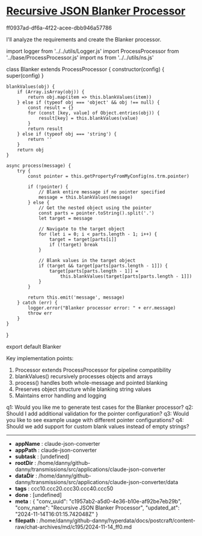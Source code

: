 # [Recursive JSON Blanker Processor](https://claude.ai/chat/c1957ab2-a5d0-4e36-b10e-af92be7eb29b)

ff0937ad-df6a-4f22-acee-dbb946a57786

 I'll analyze the requirements and create the Blanker processor.



<antArtifact identifier="json-blanker" type="application/vnd.ant.code" language="javascript" title="JSON Blanker Processor">
import logger from '../../utils/Logger.js'
import ProcessProcessor from '../base/ProcessProcessor.js'
import ns from '../../utils/ns.js'

class Blanker extends ProcessProcessor {
    constructor(config) {
        super(config)
    }

    blankValues(obj) {
        if (Array.isArray(obj)) {
            return obj.map(item => this.blankValues(item))
        } else if (typeof obj === 'object' && obj !== null) {
            const result = {}
            for (const [key, value] of Object.entries(obj)) {
                result[key] = this.blankValues(value)
            }
            return result
        } else if (typeof obj === 'string') {
            return ''
        }
        return obj
    }

    async process(message) {
        try {
            const pointer = this.getPropertyFromMyConfig(ns.trm.pointer)
            
            if (!pointer) {
                // Blank entire message if no pointer specified
                message = this.blankValues(message)
            } else {
                // Get the nested object using the pointer
                const parts = pointer.toString().split('.')
                let target = message
                
                // Navigate to the target object
                for (let i = 0; i < parts.length - 1; i++) {
                    target = target[parts[i]]
                    if (!target) break
                }
                
                // Blank values in the target object
                if (target && target[parts[parts.length - 1]]) {
                    target[parts[parts.length - 1]] = 
                        this.blankValues(target[parts[parts.length - 1]])
                }
            }

            return this.emit('message', message)
        } catch (err) {
            logger.error("Blanker processor error: " + err.message)
            throw err
        }
    }
}

export default Blanker
</antArtifact>

Key implementation points:
1. Processor extends ProcessProcessor for pipeline compatibility
2. blankValues() recursively processes objects and arrays
3. process() handles both whole-message and pointed blanking
4. Preserves object structure while blanking string values
5. Maintains error handling and logging

q1: Would you like me to generate test cases for the Blanker processor?
q2: Should I add additional validation for the pointer configuration?
q3: Would you like to see example usage with different pointer configurations?
q4: Should we add support for custom blank values instead of empty strings?

---

* **appName** : claude-json-converter
* **appPath** : claude-json-converter
* **subtask** : [undefined]
* **rootDir** : /home/danny/github-danny/transmissions/src/applications/claude-json-converter
* **dataDir** : /home/danny/github-danny/transmissions/src/applications/claude-json-converter/data
* **tags** : ccc10.ccc20.ccc30.ccc40.ccc50
* **done** : [undefined]
* **meta** : {
  "conv_uuid": "c1957ab2-a5d0-4e36-b10e-af92be7eb29b",
  "conv_name": "Recursive JSON Blanker Processor",
  "updated_at": "2024-11-14T16:01:15.742048Z"
}
* **filepath** : /home/danny/github-danny/hyperdata/docs/postcraft/content-raw/chat-archives/md/c195/2024-11-14_ff0.md